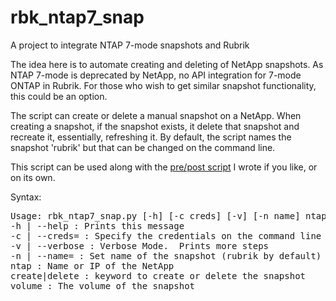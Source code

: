 # rbk_ntap7_snap
A project to integrate NTAP 7-mode snapshots and Rubrik

The idea here is to automate creating and deleting of NetApp snapshots.  As NTAP 7-mode is deprecated by NetApp,
no API integration for 7-mode ONTAP in Rubrik.  For those who wish to get similar snapshot functionality, this could be 
an option.

The script can create or delete a manual snapshot on a NetApp.  When creating a snapshot, if the snapshot exists, it
delete that snapshot and recreate it, essentially, refreshing it.  By default, the script names the snapshot 'rubrik'
but that can be changed on the command line.  

This script can be used along with the <a href="https://github.com/adamrfox/rbk_nas_backup"> pre/post script</a> I 
wrote if you like, or on its own.

Syntax:

<pre>
Usage: rbk_ntap7_snap.py [-h] [-c creds] [-v] [-n name] ntap create|delete volume
-h | --help : Prints this message
-c | --creds= : Specify the credentials on the command line user:password or creds file
-v | --verbose : Verbose Mode.  Prints more steps
-n | --name= : Set name of the snapshot (rubrik by default)
ntap : Name or IP of the NetApp
create|delete : keyword to create or delete the snapshot
volume : The volume of the snapshot
</pre>

